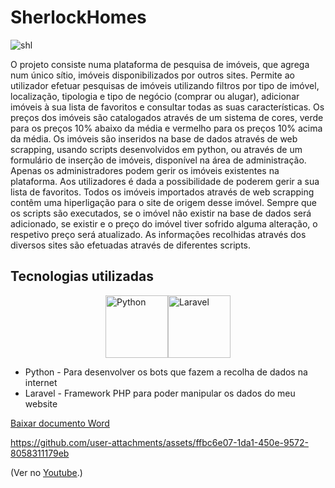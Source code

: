 # SherlockHomes

![shl](https://github.com/user-attachments/assets/d521d8cd-e4a0-43f3-8403-54decc780638)

O projeto consiste numa plataforma de pesquisa de imóveis, que agrega num único sítio, imóveis disponibilizados por outros sites. Permite ao utilizador efetuar pesquisas de imóveis utilizando filtros por tipo de imóvel, localização, tipologia e tipo de negócio (comprar ou alugar), adicionar imóveis à sua lista de favoritos e consultar todas as suas características. 
Os preços dos imóveis são catalogados através de um sistema de cores, verde para os preços 10% abaixo da média e vermelho para os preços 10% acima da média.
Os imóveis são inseridos na base de dados através de web scrapping, usando scripts desenvolvidos em python, ou através de um formulário de inserção de imóveis, disponível na área de administração. Apenas os administradores podem gerir os imóveis existentes na plataforma. Aos utilizadores é dada a possibilidade de poderem gerir a sua lista de favoritos.
Todos os imóveis importados através de web scrapping contêm uma hiperligação para o site de origem desse imóvel. Sempre que os scripts são executados, se o imóvel não existir na base de dados será adicionado, se existir e o preço do imóvel tiver sofrido alguma alteração, o respetivo preço será atualizado. As informações recolhidas através dos diversos sites são efetuadas através de diferentes scripts.

## Tecnologias utilizadas

<div style="display: flex; justify-content: center; align-items: center;">
    <img alt="Python" src="https://images.ctfassets.net/em6l9zw4tzag/oVfiswjNH7DuCb7qGEBPK/b391db3a1d0d3290b96ce7f6aacb32b0/python.png" width="100">
    <img alt="Laravel" src="https://upload.wikimedia.org/wikipedia/commons/thumb/9/9a/Laravel.svg/1200px-Laravel.svg.png" width="100">
</div>


* Python - Para desenvolver os bots que fazem a recolha de dados na internet  
* Laravel - Framework PHP para poder manipular os dados do meu website

[Baixar documento Word](RelatorioPAP.pdf)


https://github.com/user-attachments/assets/ffbc6e07-1da1-450e-9572-8058311179eb

(Ver no <a href="https://www.youtube.com/watch?v=sgW0GfXk3tA" name="unique-anchor-name">Youtube</a>.)
